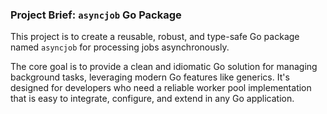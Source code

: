 ### Project Brief: `asyncjob` Go Package

This project is to create a reusable, robust, and type-safe Go package named `asyncjob` for processing jobs asynchronously.

The core goal is to provide a clean and idiomatic Go solution for managing background tasks, leveraging modern Go features like generics. It's designed for developers who need a reliable worker pool implementation that is easy to integrate, configure, and extend in any Go application.
